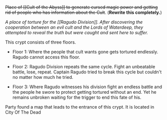 ~~Place of [[Cult of the Abyss]] to generate cursed magic power and getting rid of people who has information about the Cult~~.
(**Rewrite this completely.**)

*A place of torture for the [[Ragudo Division]]. After discovering the cooperation between an evil cult and the Lords of Waterdeep, they attempted to reveal the truth but were caught and sent here to suffer.* 

This crypt consists of three floors.
- Floor 1: Where the people that cult wants gone gets tortured endlessly. Ragudo cannot access this floor.

- Floor 2: Ragudo Division repeats the same cycle. Fight an unbeatable battle, lose, repeat. Captain Ragudo tried to break this cycle but couldn't no matter how much he tried.

- Floor 3: Where Ragudo witnesses his division fight an endless battle and the people he swore to protect getting tortured without an end. Yet he remains unbroken waiting for the trigger to end this fate of his.

Party found a map that leads to the entrance of this crypt. It is located in City Of The Dead